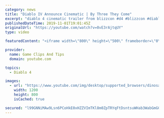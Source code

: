 ```yaml
---
category: news
title: "Diablo IV Announce Cinematic | By Three They Come"
excerpt: "diablo 4 cinematic trailer from blizzcon #d4 #blizzcon #diablo."
publishedDateTime: 2019-11-01T19:01:45Z
originalUrl: "https://youtube.com/watch?v=0vE3rAjtqUY"
type: video

featuredContent: "<iframe width=\"800\" height=\"500\" frameborder=\"0\" src=\"https://www.youtube.com/embed/0vE3rAjtqUY\" allow=\"accelerometer; autoplay; encrypted-media; gyroscope; picture-in-picture\" allowfullscreen></iframe>"

provider:
  name: Game Clips And Tips
  domain: youtube.com

topics:
  - Diablo 4

images:
  - url: "https://www.youtube.com/img/desktop/supported_browsers/dinosaur.png"
    width: 1200
    height: 800
    isCached: true

secured: "l99GNNiMAw9Lsn6PCoHkE0xHZZVImTKl8m0ZpTRYqFtDsntsuWHab3WabGmGGlmU868ivEd+Kqe65i4SRtcdIlVtxXjCGYhPw13VNSEhdtWHnDLUn/O4Wr7oozqRZxCtfXse9Hb/YJ+++qJbPUZVKwqHQNxaCB6s4qdm2d/5pGyv3X5aPU2QoPrCSKUYCmpsqi52YlQCED7FZNbZPKSRytXkL2eWStMe8yIwkkUJnBOqLhaNdlSd+kUM8DcBOvLAn4JkzhJNEy2y7QFWC154rRCxZj6123sQ9tV0sVlqQ4RDzSeHZ+/rEAQSVudtzqouWvuZgsqDT5DpqZCoxigrSMn9IA4d+oVkoIOVXM6eFF4oHK3vFuyKLU2vNZNYFKVfHHDPjVA0dx0P02qVYkO6Jg==;470cNHbdGv23y/eQ1O9S7w=="
---
```



